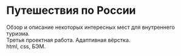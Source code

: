 # Путешествия по России #  
Обзор и описание некоторых интересных мест для внутреннего туризма.  
Третья проектная работа. Адаптивная вёрстка.  
html, css, БЭМ.
